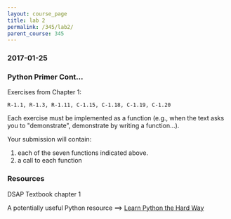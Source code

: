 ```yaml
---
layout: course_page
title: lab 2
permalink: /345/lab2/
parent_course: 345
---
```


### 2017-01-25

### Python Primer Cont...
Exercises from Chapter 1:

```R-1.1, R-1.3, R-1.11, C-1.15, C-1.18, C-1.19, C-1.20```

Each exercise must be implemented as a function (e.g., when the text asks you to "demonstrate", demonstrate by writing a function...). 

Your submission will contain:
1. each of the seven functions indicated above.
2. a call to each function

### Resources
DSAP Textbook chapter 1

A potentially useful Python resource ==> [Learn Python the Hard Way](https://learnpythonthehardway.org/book/)

